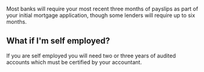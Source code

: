 Most banks will require your most recent three months of payslips as part of your initial mortgage application, 
 though some lenders will require up to six months.
 

## What if I'm self employed?

If you are self employed you will need two or three years of audited accounts 
 which must be certified by your accountant.
 